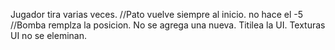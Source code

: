 Jugador tira varias veces.
//Pato vuelve siempre al inicio. no hace el -5 
//Bomba remplza la posicion. No se agrega una nueva.
Titilea la UI.
Texturas UI no se eleminan.
